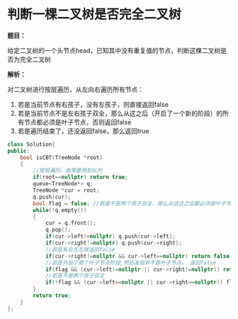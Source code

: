 # 判断一棵二叉树是否完全二叉树

**题目：**

给定二叉树的一个头节点head，已知其中没有重复值的节点，判断这棵二叉树是否为完全二叉树

**解析：**

对二叉树进行按层遍历，从左向右遍历所有节点：
1. 若是当前节点有右孩子，没有左孩子，则直接返回false
2. 若是当前节点不是左右孩子双全，那么从这之后（开启了一个新的阶段）的所有节点都必须是叶子节点，否则返回false
3. 若是遍历结束了，还没返回false，那么返回true

```c++
class Solution{
public:
    bool isCBT(TreeNode *root)
    {
        //按层遍历，就需要用到队列
        if(root==nullptr) return true;
        queue<TreeNode*> q;
        TreeNode *cur = root;
        q.push(cur);
        bool flag = false; //若是不是两个孩子双全，那么从这这之后都必须是叶子节点
        while(!q.empty())
        {
            cur = q.front();
            q.pop();
            if(cur->left!=nullptr) q.push(cur->left);
            if(cur->right!=nullptr) q.push(cur->right);
            //若是有右无左就返回false
            if(cur->right!=nullptr && cur->left==nullptr) return false;
            //若是开启了那个叶子节点阶段,然后发现并不是叶子节点， 返回false
            if(flag && (cur->left!=nullptr || cur->right!=nullptr)) return false;
            //若是不是两个孩子双全
            if(!flag && (cur->left==nullptr || cur->right==nullptr)) flag = true;
        }
        return true;
    }
};
```